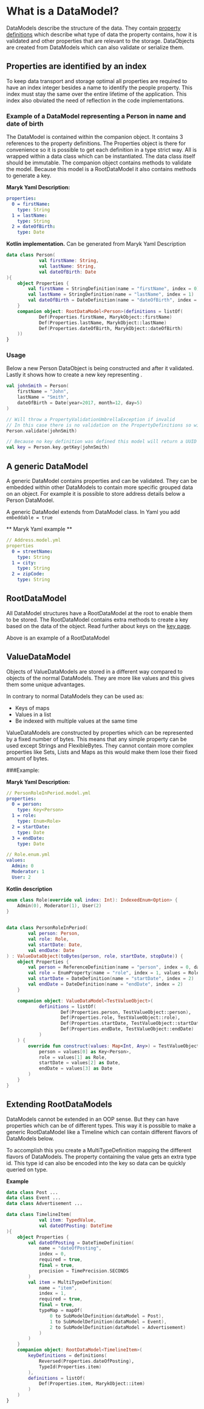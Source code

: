 # What is a DataModel?
DataModels describe the structure of the data. They contain 
[property definitions](properties/properties.md) which describe what type of data the 
property contains, how it is validated and other properties that are relevant to the 
storage. DataObjects are created from DataModels which can also validate or serialize
them.  

## Properties are identified by an index
To keep data transport and storage optimal all properties are required to
have an index integer besides a name to identify the people property. This index
must stay the same over the entire lifetime of the application. This index also
obviated the need of reflection in the code implementations.

### Example of a DataModel representing a Person in name and date of birth
The DataModel is contained within the companion object. It contains 3 references to the
property definitions. The Properties object is there for convenience so it is possible 
to get each definition in a type strict way. All is wrapped within a data class which 
can be instantiated. The data class itself should be immutable. The companion object
contains methods to validate the model. Because this model is a RootDataModel it also
contains methods to generate a key.

**Maryk Yaml Description:**
```yaml
properties:
  0 = firstName:
    type: String
  1 = lastName:
    type: String
  2 = dateOfBirth:
    type: Date
```

**Kotlin implementation.** Can be generated from Maryk Yaml Description
```kotlin
data class Person(
            val firstName: String,
            val lastName: String,
            val dateOfBirth: Date
){
    object Properties {
        val firstName = StringDefinition(name = "firstName", index = 0)
        val lastName = StringDefinition(name = "lastName", index = 1)
        val dateOfBirth = DateDefinition(name = "dateOfBirth", index = 2)
    }
    companion object: RootDataModel<Person>(definitions = listOf(
            Def(Properties.firstName, MarykObject::firstName)
            Def(Properties.lastName, MarykObject::lastName)
            Def(Properties.dateOfBirth, MarykObject::dateOfBirth)
    ))
}
```

### Usage
Below a new Person DataObject is being constructed and after it validated. Lastly 
it shows how to create a new key representing . 

```kotlin
val johnSmith = Person(
    firstName = "John",
    lastName = "Smith",
    dateOfBirth = Date(year=2017, month=12, day=5)
)

// Will throw a PropertyValidationUmbrellaException if invalid
// In this case there is no validation on the PropertyDefinitions so will succeed
Person.validate(johnSmith) 

// Because no key definition was defined this model will return a UUID based key
val key = Person.key.getKey(johnSmith)
```

## A generic DataModel
A generic DataModel contains properties and can be validated. They can be embedded
within other DataModels to contain more specific grouped data on an object. For example
it is possible to store address details below a Person DataModel. 

A generic DataModel extends from DataModel class. In Yaml you add ```embeddable = true```

** Maryk Yaml example **

```yaml
// Address.model.yml
properties
  0 = streetName:
    type: String
  1 = city:
    type: String
  2 = zipCode:
    type: String
```

## RootDataModel
All DataModel structures have a RootDataModel at the root to enable them to be stored.
The RootDataModel contains extra methods to create a key based on the data of the
object. Read further about keys on the [key page](key.md).
 
Above is an example of a RootDataModel

## ValueDataModel
Objects of ValueDataModels are stored in a different way compared to objects of the
normal DataModels. They are more like values and this gives them some unique 
 advantages.
 
 In contrary to normal DataModels they can be used as:
 - Keys of maps
 - Values in a list
 - Be indexed with multiple values at the same time
 
ValueDataModels are constructed by properties which can be represented by a fixed number
of bytes. This means that any simple property can be used except Strings and
FlexibleBytes. They cannot contain more complex properties like Sets, Lists and Maps as
this would make them lose their fixed amount of bytes.
 
###Example:
 
**Maryk Yaml Description:**
```yaml
// PersonRoleInPeriod.model.yml
properties:
  0 = person:
    type: Key<Person>
  1 = role:
    type: Enum<Role>
  2 = startDate:
    type: Date
  3 = endDate:
    type: Date
```
 
```yaml
// Role.enum.yml
values:
  Admin: 0
  Moderator: 1
  User: 2
```
 
**Kotlin description** 

```kotlin
enum class Role(override val index: Int): IndexedEnum<Option> {
    Admin(0), Moderator(1), User(2)
}

 
data class PersonRoleInPeriod(
        val person: Person,
        val role: Role,
        val startDate: Date,
        val endDate: Date
) : ValueDataObject(toBytes(person, role, startDate, stopDate)) {
    object Properties {
        val person = ReferenceDefinition(name = "person", index = 0, dataModel = Person)
        val role = EnumProperty(name = "role", index = 1, values = Role.values())
        val startDate = DateDefinition(name = "startDate", index = 2)
        val endDate = DateDefinition(name = "endDate", index = 2)
    }

    companion object: ValueDataModel<TestValueObject>(
            definitions = listOf(
                    Def(Properties.person, TestValueObject::person),
                    Def(Properties.role, TestValueObject::role),
                    Def(Properties.startDate, TestValueObject::startDate),
                    Def(Properties.endDate, TestValueObject::endDate)
            )
    ) {
        override fun construct(values: Map<Int, Any>) = TestValueObject(
            person = values[0] as Key<Person>,
            role = values[1] as Role,
            startDate = values[2] as Date,
            endDate = values[3] as Date
        )
    }
}
```

## Extending RootDataModels

DataModels cannot be extended in an OOP sense. But they can have properties which
can be of different types. This way it is possible to make a generic RootDataModel
like a Timeline which can contain different flavors of DataModels below. 

To accomplish this you create a MultiTypeDefinition mapping the different flavors 
of DataModels. The property containing the value gets an extra type id. This type id
can also be encoded into the key so data can be quickly queried on type. 

**Example**

```kotlin
data class Post ...
data class Event ...
data class Advertisement ...

data class TimelineItem(
            val item: TypedValue,
            val dateOfPosting: DateTime
){
    object Properties {
        val dateOfPosting = DateTimeDefinition(
            name = "dateOfPosting",
            index = 0,
            required = true,
            final = true,
            precision = TimePrecision.SECONDS
        )
        val item = MultiTypeDefinition(
            name = "item",
            index = 1,
            required = true,
            final = true,
            typeMap = mapOf(
                0 to SubModelDefinition(dataModel = Post),
                1 to SubModelDefinition(dataModel = Event),
                2 to SubModelDefinition(dataModel = Advertisement)
            )
        )
    }
    companion object: RootDataModel<TimelineItem>(
        keyDefinitions = definitions(
            Reversed(Properties.dateOfPosting),
            TypeId(Properties.item)
        ),
        definitions = listOf(
            Def(Properties.item, MarykObject::item)
        )
    )
}
```
